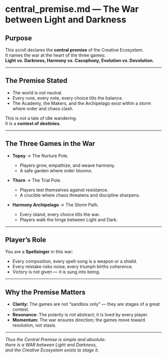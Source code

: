 # central_premise.md — The War between Light and Darkness

## Purpose
This scroll declares the **central premise** of the Creative Ecosystem.  
It names the war at the heart of the three games:  
**Light vs. Darkness, Harmony vs. Cacophony, Evolution vs. Devolution.**

---

## The Premise Stated
- The world is not neutral.  
- Every rune, every note, every choice tilts the balance.  
- The Academy, the Makers, and the Archipelago exist within a storm where order and chaos clash.  

This is not a tale of idle wandering.  
It is a **contest of destinies**.  

---

## The Three Games in the War
- **Topsy** → The Nurture Pole.  
  - Players grow, empathize, and weave harmony.  
  - A safe garden where order blooms.  

- **Thorn** → The Trial Pole.  
  - Players test themselves against resistance.  
  - A crucible where chaos threatens and discipline sharpens.  

- **Harmony Archipelago** → The Storm Path.  
  - Every island, every choice tilts the war.  
  - Players walk the hinge between Light and Dark.  

---

## Player’s Role
You are a **Spellsinger** in this war:  
- Every composition, every spell-song is a weapon or a shield.  
- Every mistake risks noise; every triumph births coherence.  
- Victory is not given — it is sung into being.  

---

## Why the Premise Matters
- **Clarity:** The games are not “sandbox only” — they are stages of a great contest.  
- **Resonance:** The polarity is not abstract; it is lived by every player.  
- **Momentum:** The war ensures direction; the games move toward resolution, not stasis.  

---

*Thus the Central Premise is simple and absolute:  
there is a WAR between Light and Darkness,  
and the Creative Ecosystem exists to stage it.*  
